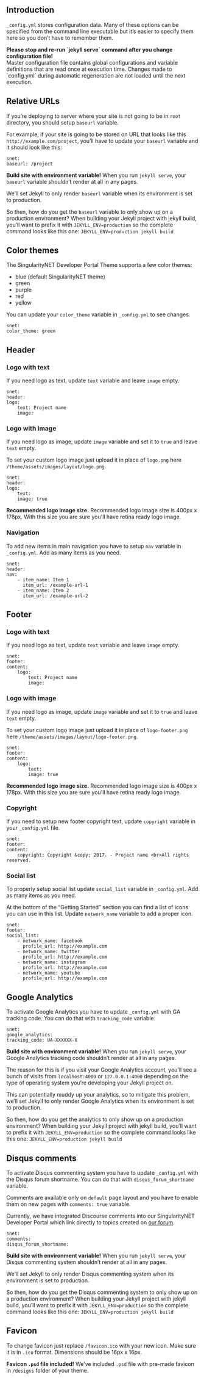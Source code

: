 ## Introduction

`_config.yml` stores configuration data. Many of these options can be specified from the command line executable but it’s easier to specify them here so you don’t have to remember them.

<div class="callout callout--warning">
<p><strong>Please stop and re-run `jekyll serve` command after you change configuration file!</strong> <br> Master configuration file contains global configurations and variable definitions that are read once at execution time. Changes made to `config.yml` during automatic regeneration are not loaded until the next execution.</p>
</div>

## Relative URLs

If you’re deploying to server where your site is not going to be in `root` directory, you should setup `baseurl` variable.

For example, if your site is going to be stored on URL that looks like this `http://example.com/project`, you’ll have to update your `baseurl` variable and it should look like this:

    snet:
    baseurl: /project


__Build site with environment variable!__ When you run `jekyll serve`, your `baseurl` variable shouldn’t render at all in any pages.

We’ll set Jekyll to only render `baseurl` variable when its environment is set to production.

So then, how do you get the `baseurl` variable to only show up on a production environment? When building your Jekyll project with jekyll build, you’ll want to prefix it with `JEKYLL_ENV=production` so the complete command looks like this one: `JEKYLL_ENV=production jekyll build`

## Color themes

The SingularityNET Developer Portal Theme supports a few color themes:

*   blue (default SingularityNET theme)
*   green
*   purple
*   red
*   yellow

You can update your `color_theme` variable in `_config.yml` to see changes.

    snet:
    color_theme: green


## Header

### Logo with text

If you need logo as text, update `text` variable and leave `image` empty.

    snet:
    header:
    logo:
        text: Project name
        image:


### Logo with image

If you need logo as image, update `image` variable and set it to `true` and leave `text` empty.

To set your custom logo image just upload it in place of `logo.png` here  
`/theme/assets/images/layout/logo.png`.

    snet:
    header:
    logo:
        text:
        image: true


__Recommended logo image size.__ Recommended logo image size is 400px x 178px. With this size you are sure you'll have retina ready logo image.

### Navigation

To add new items in main navigation you have to setup `nav` variable in `_config.yml`. Add as many items as you need.

    snet:
    header:
    nav:
        - item_name: Item 1
          item_url: /example-url-1
        - item_name: Item 2
          item_url: /example-url-2


## Footer

### Logo with text

If you need logo as text, update `text` variable and leave `image` empty.

    snet:
    footer:
    content:
        logo:
            text: Project name
            image:


### Logo with image

If you need logo as image, update `image` variable and set it to `true` and leave `text` empty.

To set your custom logo image just upload it in place of `logo-footer.png` here `/theme/assets/images/layout/logo-footer.png`.

    snet:
    footer:
    content:
        logo:
            text:
            image: true


__Recommended logo image size.__ Recommended logo image size is 400px x 178px. With this size you are sure you'll have retina ready logo image.

### Copyright

If you need to setup new footer copyright text, update `copyright` variable in your `_config.yml` file.

    snet:
    footer:
    content:
        copyright: Copyright &copy; 2017. - Project name <br>All rights reserved.


### Social list

To properly setup social list update `social_list` variable in `_config.yml`. Add as many items as you need.

At the bottom of the “Getting Started” section you can find a list of icons you can use in this list. Update `network_name` variable to add a proper icon.

    snet:
    footer:
    social_list:
        - network_name: facebook
          profile_url: http://example.com
        - network_name: twitter
          profile_url: http://example.com
        - network_name: instagram
          profile_url: http://example.com
        - network_name: youtube
          profile_url: http://example.com


## Google Analytics

To activate Google Analytics you have to update `_config.yml` with GA tracking code. You can do that with `tracking_code` variable.

    snet:
    google_analytics:
    tracking_code: UA-XXXXXX-X


__Build site with environment variable!__ When you run `jekyll serve`, your Google Analytics tracking code shouldn’t render at all in any pages.

The reason for this is if you visit your Google Analytics account, you’ll see a bunch of visits from `localhost:4000` or `127.0.0.1:4000` depending on the type of operating system you’re developing your Jekyll project on.

This can potentially muddy up your analytics, so to mitigate this problem, we’ll set Jekyll to only render Google Analytics when its environment is set to production.

So then, how do you get the analytics to only show up on a production environment? When building your Jekyll project with jekyll build, you’ll want to prefix it with `JEKYLL_ENV=production` so the complete command looks like this one: `JEKYLL_ENV=production jekyll build`

## Disqus comments

To activate Disqus commenting system you have to update `_config.yml` with the Disqus forum shortname. You can do that with `disqus_forum_shortname` variable.

Comments are available only on `default` page layout and you have to enable them on new pages with `comments: true` variable.

Currently, we have integrated Discourse comments into our SingularityNET Developer Portal which link directly to topics created on [our forum](https://community.singularitynet.io/c/developers).

    snet:
    comments:
    disqus_forum_shortname:


__Build site with environment variable!__ When you run `jekyll serve`, your Disqus commenting system shouldn’t render at all in any pages.

We’ll set Jekyll to only render Disqus commenting system when its environment is set to production.

So then, how do you get the Disqus commenting system to only show up on a production environment? When building your Jekyll project with jekyll build, you’ll want to prefix it with `JEKYLL_ENV=production` so the complete command looks like this one: `JEKYLL_ENV=production jekyll build`

## Favicon

To change favicon just replace `/favicon.ico` with your new icon. Make sure it is in `.ico` format. Dimensions should be 16px x 16px.

__Favicon `.psd` file included!__ We've included `.psd` file with pre-made favicon in `/designs` folder of your theme.
